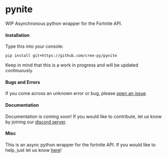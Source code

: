 # pynite
WIP Asynchronous python wrapper for the Fortnite API.

#### Installation
Type this into your console:
```
pip install git+https://github.com/cree-py/pynite
```
Keep in mind that this is a work in progress and will be updated continuously.
#### Bugs and Errors
If you come across an unknown error or bug, please [open an issue](https://github.com/cree-py/pynite/issues/new).
#### Documentation
Documentation is coming soon! If you would like to contribute, let us know by joining our [discord server](https://discord.gg/RzsYQ9f).
#### Misc
This is an async python wrapper for the fortnite API. If you would like to help, just let us know [here](https://discord.gg/RzsYQ9f)!
